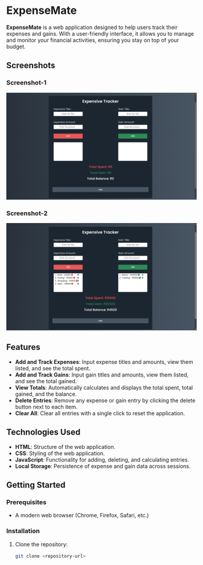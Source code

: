 # ExpenseMate

**ExpenseMate** is a web application designed to help users track their expenses and gains. With a user-friendly interface, it allows you to manage and monitor your financial activities, ensuring you stay on top of your budget.

## Screenshots

### Screenshot-1

![Expensive Tracker](Screenshots/Expensive-Tracker_1.png)

### Screenshot-2

![Expensive Tracker](Screenshots/Expensive-Tracker_2.png)

## Features

- **Add and Track Expenses**: Input expense titles and amounts, view them listed, and see the total spent.
- **Add and Track Gains**: Input gain titles and amounts, view them listed, and see the total gained.
- **View Totals**: Automatically calculates and displays the total spent, total gained, and the balance.
- **Delete Entries**: Remove any expense or gain entry by clicking the delete button next to each item.
- **Clear All**: Clear all entries with a single click to reset the application.

## Technologies Used

- **HTML**: Structure of the web application.
- **CSS**: Styling of the web application.
- **JavaScript**: Functionality for adding, deleting, and calculating entries.
- **Local Storage**: Persistence of expense and gain data across sessions.

## Getting Started

### Prerequisites

- A modern web browser (Chrome, Firefox, Safari, etc.)

### Installation

1. Clone the repository:
   ```bash
   git clone <repository-url>
